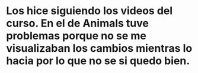 # Los hice siguiendo los videos del curso. En el de Animals tuve problemas porque no se me visualizaban los cambios mientras lo hacia por lo que no se si quedo bien.
